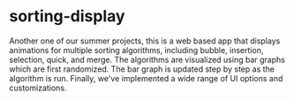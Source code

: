 # sorting-display
Another one of our summer projects, this is a web based app that displays animations for multiple sorting algorithms, including bubble, insertion, selection, quick, and merge. The algorithms are visualized using bar graphs which are first randomized. The bar graph is updated step by step as the algorithm is run. Finally, we've implemented a wide range of UI options and customizations.

